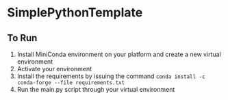 # SimplePythonTemplate

## To Run
1. Install MiniConda environment on your platform and create a new virtual environment
2. Activate your environment
3. Install the requirements by issuing the command `conda install -c conda-forge --file requirements.txt`
4. Run the main.py script through your virtual environment